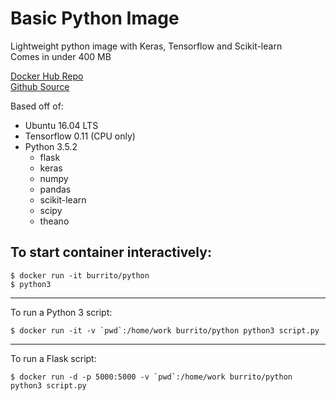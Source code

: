 Basic Python Image
=====
Lightweight python image with Keras, Tensorflow and Scikit-learn  
Comes in under 400 MB

[Docker Hub Repo](https://hub.docker.com/r/burrito/python/)  
[Github Source](https://github.com/ajay-d/docker-python)

Based off of:
* Ubuntu 16.04 LTS
* Tensorflow 0.11 (CPU only)
* Python 3.5.2
   * flask
   * keras
   * numpy
   * pandas
   * scikit-learn
   * scipy
   * theano

To start container interactively:
-----
```
$ docker run -it burrito/python
$ python3
```
---
To run a Python 3 script:
```
$ docker run -it -v `pwd`:/home/work burrito/python python3 script.py
```
---
To run a Flask script:
```
$ docker run -d -p 5000:5000 -v `pwd`:/home/work burrito/python python3 script.py
```